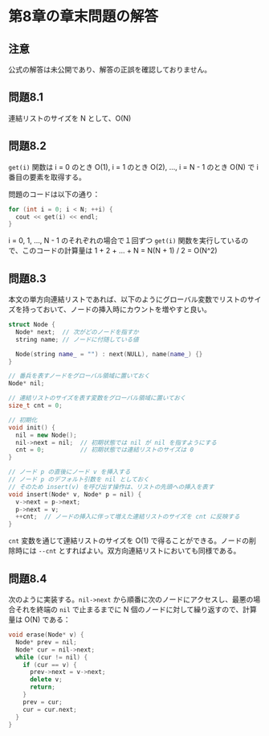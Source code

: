# 第8章の章末問題の解答

## 注意

公式の解答は未公開であり、解答の正誤を確認しておりません。



## 問題8.1

連結リストのサイズを N として、O(N)



## 問題8.2

`get(i)` 関数は i = 0 のとき O(1), i = 1 のとき O(2), …, i = N - 1 のとき O(N) で i 番目の要素を取得する。

問題のコードは以下の通り：

```c++
for (int i = 0; i < N; ++i) {
  cout << get(i) << endl;
}
```

i = 0, 1, …, N - 1 のそれぞれの場合で１回ずつ `get(i)` 関数を実行しているので、このコードの計算量は 1 + 2 + … + N = N(N + 1) / 2 = O(N^2)



## 問題8.3

本文の単方向連結リストであれば、以下のようにグローバル変数でリストのサイズを持っておいて、ノードの挿入時にカウントを増やすと良い。

```c++
struct Node {
  Node* next;  // 次がどのノードを指すか
  string name; // ノードに付随している値

  Node(string name_ = "") : next(NULL), name(name_) {}
}

// 番兵を表すノードをグローバル領域に置いておく
Node* nil;

// 連結リストのサイズを表す変数をグローバル領域に置いておく
size_t cnt = 0;

// 初期化
void init() {
  nil = new Node();
  nil->next = nil;  // 初期状態では nil が nil を指すようにする
  cnt = 0;          // 初期状態では連結リストのサイズは 0
}

// ノード p の直後にノード v を挿入する
// ノード p のデフォルト引数を nil としておく
// そのため insert(v) を呼び出す操作は、リストの先頭への挿入を表す
void insert(Node* v, Node* p = nil) {
  v->next = p->next;
  p->next = v;
  ++cnt;  // ノードの挿入に伴って増えた連結リストのサイズを cnt に反映する
}
```

`cnt` 変数を通じて連結リストのサイズを O(1) で得ることができる。ノードの削除時には `--cnt` とすればよい。双方向連結リストにおいても同様である。



## 問題8.4

次のように実装する。`nil->next` から順番に次のノードにアクセスし、最悪の場合それを終端の `nil` で止まるまでに N 個のノードに対して繰り返すので、計算量は O(N) である：

```c++
void erase(Node* v) {
  Node* prev = nil;
  Node* cur = nil->next;
  while (cur != nil) {
    if (cur == v) {
      prev->next = v->next;
      delete v;
      return;
    }
    prev = cur;
    cur = cur.next;
  }
}
```

